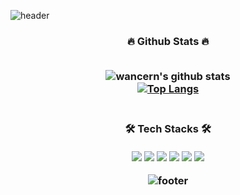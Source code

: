 ![header](https://capsule-render.vercel.app/api?type=waving&color=gradient&height=250&section=header&text=HyeonGu%20Lee&fontSize=30)


<h3 align="center"> 🔥 Github Stats 🔥
<br/><br/>

![wancern's github stats](https://github-readme-stats.vercel.app/api?username=wancern&show_icons=true&theme=dark)
<br/>
[![Top Langs](https://github-readme-stats.vercel.app/api/top-langs/?username=wancern&show_icons=true&hide_border=true&title_color=00EEFF&text_color=FFFFFF&bg_color=000000&icon_color=004386&layout=compact)](https://github.com/anuraghazra/github-readme-stats)
<br/><br/>
	
<h3 align="center"> 🛠 Tech Stacks 🛠
<br/><br/>
<img src="https://img.shields.io/badge/Java-7952B3?style=flat-square"/> <img src="https://img.shields.io/badge/Flutter-006600?style=flat-square&logo=Flutter&logoColor=white"/> <img src="https://img.shields.io/badge/Dart-F46D01?style=flat-square&logo=Dart&logoColor=white"/>
<img src="https://img.shields.io/badge/HTML-E34F26?style=flat-square&logo=HTML5&logoColor=white"/> <img src="https://img.shields.io/badge/CSS3-1572B6?style=flat-square&logo=CSS3&logoColor=white"/>
<img src="https://img.shields.io/badge/Git-F05032?style=flat-square&logo=Git&logoColor=white"/>

	
<!-- <h3 align="center"> 🖥️ BaekJoon Stats 🖥️
<br/><br/>
	
	
[![Solved.ac Profile](http://mazassumnida.wtf/api/v2/generate_badge?boj=wancern)](https://solved.ac/wancern/)
 -->
<br/>

![footer](https://capsule-render.vercel.app/api?type=waving&color=gradient&height=200&section=footer)
